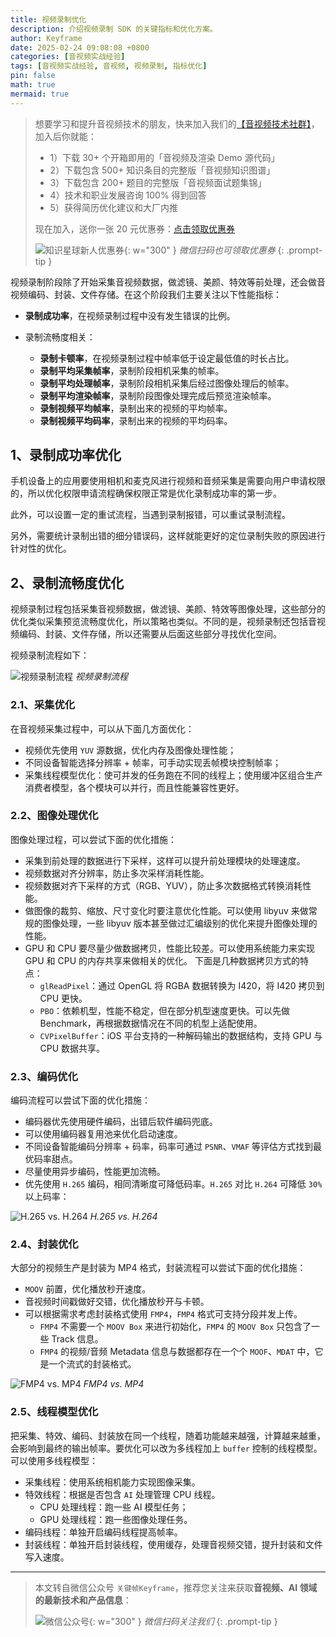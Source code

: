 ```yaml
---
title: 视频录制优化
description: 介绍视频录制 SDK 的关键指标和优化方案。
author: Keyframe
date: 2025-02-24 09:08:08 +0800
categories: [音视频实战经验]
tags: [音视频实战经验, 音视频, 视频录制, 指标优化]
pin: false
math: true
mermaid: true
---
```


>想要学习和提升音视频技术的朋友，快来加入我们的<a href="https://t.zsxq.com/jRprT" target="_blank" rel="noopener noreferrer">【音视频技术社群】</a>，加入后你就能：
>
>- 1）下载 30+ 个开箱即用的「音视频及渲染 Demo 源代码」
>- 2）下载包含 500+ 知识条目的完整版「音视频知识图谱」
>- 3）下载包含 200+ 题目的完整版「音视频面试题集锦」
>- 4）技术和职业发展咨询 100% 得到回答
>- 5）获得简历优化建议和大厂内推
>  
>现在加入，送你一张 20 元优惠券：<a href="https://t.zsxq.com/jRprT" target="_blank" rel="noopener noreferrer">点击领取优惠券</a>
>
>![知识星球新人优惠券](assets/img/keyframe-zsxq-coupon.png){: w="300" }
>_微信扫码也可领取优惠券_
{: .prompt-tip }

视频录制阶段除了开始采集音视频数据，做滤镜、美颜、特效等前处理，还会做音视频编码、封装、文件存储。在这个阶段我们主要关注以下性能指标：


- **录制成功率**，在视频录制过程中没有发生错误的比例。

- 录制流畅度相关：
	- **录制卡顿率**，在视频录制过程中帧率低于设定最低值的时长占比。
	- **录制平均采集帧率**，录制阶段相机采集的帧率。
	- **录制平均处理帧率**，录制阶段相机采集后经过图像处理后的帧率。
	- **录制平均渲染帧率**，录制阶段图像处理完成后预览渲染帧率。
	- **录制视频平均帧率**，录制出来的视频的平均帧率。
	- **录制视频平均码率**，录制出来的视频的平均码率。


## 1、录制成功率优化

手机设备上的应用要使用相机和麦克风进行视频和音频采集是需要向用户申请权限的，所以优化权限申请流程确保权限正常是优化录制成功率的第一步。

此外，可以设置一定的重试流程，当遇到录制报错，可以重试录制流程。

另外，需要统计录制出错的细分错误码，这样就能更好的定位录制失败的原因进行针对性的优化。





## 2、录制流畅度优化

视频录制过程包括采集音视频数据，做滤镜、美颜、特效等图像处理，这些部分的优化类似采集预览流畅度优化，所以策略也类似。不同的是，视频录制还包括音视频编码、封装、文件存储，所以还需要从后面这些部分寻找优化空间。

视频录制流程如下：

![视频录制流程](assets/resource/av-experience/video_record.png)
_视频录制流程_

### 2.1、采集优化

在音视频采集过程中，可以从下面几方面优化：

- 视频优先使用 `YUV` 源数据，优化内存及图像处理性能；
- 不同设备智能选择分辨率 + 帧率，可手动实现丢帧模块控制帧率；
- 采集线程模型优化：使可并发的任务跑在不同的线程上；使用缓冲区组合生产消费者模型，各个模块可以并行，而且性能兼容性更好。

### 2.2、图像处理优化

图像处理过程，可以尝试下面的优化措施：

- 采集到前处理的数据进行下采样，这样可以提升前处理模块的处理速度。
- 视频数据对齐分辨率，防止多次采样消耗性能。
- 视频数据对齐下采样的方式（RGB、YUV），防止多次数据格式转换消耗性能。
- 做图像的裁剪、缩放、尺寸变化时要注意优化性能。可以使用 libyuv 来做常规的图像处理，一些 libyuv 版本甚至做过汇编级别的优化来提升图像处理的性能。
- GPU 和 CPU 要尽量少做数据拷贝，性能比较差。可以使用系统能力来实现 GPU 和 CPU 的内存共享来做相关的优化。 下面是几种数据拷贝方式的特点：
	- `glReadPixel`：通过 OpenGL 将 RGBA 数据转换为 I420，将 I420 拷贝到 CPU 更快。
	- `PBO`：依赖机型，性能不稳定，但在部分机型速度更快。可以先做 Benchmark，再根据数据情况在不同的机型上适配使用。
	- `CVPixelBuffer`：iOS 平台支持的一种解码输出的数据结构，支持 GPU 与 CPU 数据共享。

### 2.3、编码优化

编码流程可以尝试下面的优化措施：

- 编码器优先使用硬件编码，出错后软件编码兜底。
- 可以使用编码器复用池来优化启动速度。
- 不同设备智能编码分辨率 + 码率，码率可通过 `PSNR`、`VMAF` 等评估方式找到最优码率甜点。
- 尽量使用异步编码，性能更加流畅。
- 优先使用 `H.265` 编码，相同清晰度可降低码率。`H.265` 对比 `H.264` 可降低 `30%` 以上码率：

![H.265 vs. H.264](assets/resource/av-experience/video_record_hevc_bitrate.jpeg)
_H.265 vs. H.264_

### 2.4、封装优化

大部分的视频生产是封装为 MP4 格式，封装流程可以尝试下面的优化措施：

- `MOOV` 前置，优化播放秒开速度。
- 音视频时间戳做好交错，优化播放秒开与卡顿。
- 可以根据需求考虑封装格式使用 `FMP4`，`FMP4` 格式可支持分段并发上传。
	- `FMP4` 不需要一个 `MOOV Box` 来进行初始化，`FMP4` 的 `MOOV Box` 只包含了一些 Track 信息。
	- `FMP4` 的视频/音频 Metadata 信息与数据都存在一个个 `MOOF`、`MDAT` 中，它是一个流式的封装格式。

![FMP4 vs. MP4](assets/resource/av-experience/video_record_fmp4.jpeg)
_FMP4 vs. MP4_

### 2.5、线程模型优化

把采集、特效、编码、封装放在同一个线程，随着功能越来越强，计算越来越重，会影响到最终的输出帧率。要优化可以改为多线程加上 `buffer` 控制的线程模型。可以使用多线程模型：

- 采集线程：使用系统相机能力实现图像采集。
- 特效线程：根据是否包含 `AI` 处理管理 CPU 线程。
	- CPU 处理线程：跑一些 AI 模型任务；
	- GPU 处理线程：跑一些图像处理任务。
- 编码线程：单独开启编码线程提高帧率。
- 封装线程：单独开启封装线程，使用缓存，处理音视频交错，提升封装和文件写入速度。







---

> 本文转自微信公众号 `关键帧Keyframe`，推荐您关注来获取**音视频、AI 领域的最新技术和产品信息**：
>
>![微信公众号](assets/img/keyframe-mp.jpg){: w="300" }
>_微信扫码关注我们_
{: .prompt-tip }

